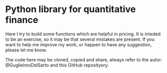 # Python library for quantitative finance

Here I try to build some functions which are helpful in pricing.
It is inteded to be an exercise, so it may be that several mistakes
are present. If you want to help me improve my work, or happen to
have any suggestion, please let me know.

The code here may be cloned, copied and share, always refer to the
autor: @GuglielmoDelSarto and this GitHub reposityory.